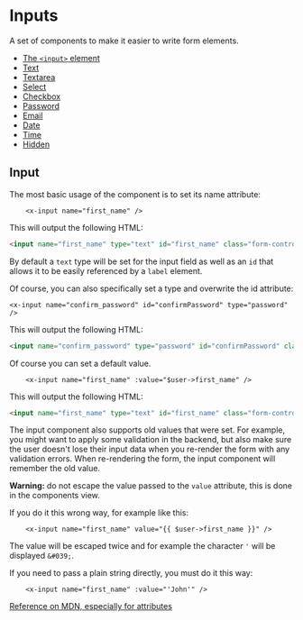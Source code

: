 Inputs
======

A set of components to make it easier to write form elements.

* [The `<input>` element](#input)
* [Text](./text.md)
* [Textarea](./textarea.md)
* [Select](./select.md)
* [Checkbox](./checkbox.md)
* [Password](./password.md)
* [Email](./email.md)
* [Date](./date.md)
* [Time](./time.md)
* [Hidden](./hidden.md)

Input
-----

The most basic usage of the component is to set its name attribute:

```blade
    <x-input name="first_name" />
```

This will output the following HTML:

```html
<input name="first_name" type="text" id="first_name" class="form-control" />
```

By default a `text` type will be set for the input field as well as an `id` that allows it to be easily referenced by a `label` element.

Of course, you can also specifically set a type and overwrite the id attribute:

```blade
<x-input name="confirm_password" id="confirmPassword" type="password" />
```

This will output the following HTML:

```html
<input name="confirm_password" type="password" id="confirmPassword" class="form-control" />
```
Of course you can set a default value.

```blade
    <x-input name="first_name" :value="$user->first_name" />
```

This will output the following HTML:

```html
<input name="first_name" type="text" id="first_name" class="form-control" value="John" />
```

The input component also supports old values that were set. For example, you might want to apply some validation in the backend, but also make sure the user doesn't lose their input data when you re-render the form with any validation errors. When re-rendering the form, the input component will remember the old value.

**Warning:** do not escape the value passed to the `value` attribute, this is done in the components view.

If you do it this wrong way, for example like this:

```blade
    <x-input name="first_name" value="{{ $user->first_name }}" />
```

The value will be escaped twice and for example the character `'` will be displayed `&#039;`.

If you need to pass a plain string directly, you must do it this way:

```blade
    <x-input name="first_name" :value="'John'" />
```

[Reference on MDN, especially for attributes](https://developer.mozilla.org/en-US/docs/Web/HTML/Element/input)

